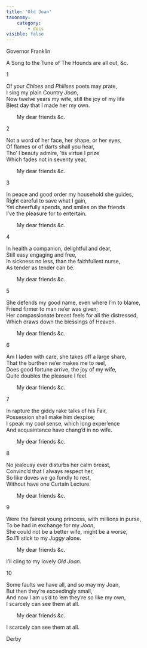 ```yaml
---
title: 'Old Joan'
taxonomy:
    category:
        - docs
visible: false
---
```


<div class="author">Governor Franklin</div>

<span class="title">A Song to the Tune of The Hounds are all out, &c.</span>

1

Of your *Chloes* and *Philises* poets may prate,  
I sing my plain Country *Joan*,  
Now twelve years my wife, still the joy of my life  
Blest day that I made her my own.  

&emsp;&emsp;My dear friends &c.

2

Not a word of her face, her shape, or her eyes,  
Of flames or of darts shall you hear,  
Tho’ I beauty admire, ’tis virtue I prize  
Which fades not in seventy year,  

&emsp;&emsp;My dear friends &c.

3

In peace and good order my household she guides,  
Right careful to save what I gain,  
Yet cheerfully spends, and smiles on the friends  
I’ve the pleasure for to entertain.  

&emsp;&emsp;My dear friends &c.

4

In health a companion, delightful and dear,  
Still easy engaging and free,  
In sickness no less, than the faithfullest nurse,  
As tender as tender can be.  

&emsp;&emsp;My dear friends &c.

5

She defends my good name, even where I’m to blame,  
Friend firmer to man ne’er was given;  
Her compassionate breast feels for all the distressed,  
Which draws down the blessings of Heaven.  

&emsp;&emsp;My dear friends &c.

6

Am I laden with care, she takes off a large share,  
That the burthen ne’er makes me to reel,  
Does good fortune arrive, the joy of my wife,  
Quite doubles the pleasure I feel.  

&emsp;&emsp;My dear friends &c.

7  

In rapture the giddy rake talks of his Fair,  
Possession shall make him despise;  
I speak my cool sense, which long exper’ence  
And acquaintance have chang’d in no wife.  

&emsp;&emsp;My dear friends &c.

8

No jealousy ever disturbs her calm breast,  
Convinc’d that I always respect her,  
So like doves we go fondly to rest,  
Without have one Curtain Lecture.  

&emsp;&emsp;My dear friends &c.

9

Were the fairest young princess, with millions in purse,  
To be had in exchange for my *Joan*,  
She could not be a better wife, might be a worse,  
So I’ll stick to my *Juggy* alone.  

&emsp;&emsp;My dear friends &c.  

I’ll cling to my lovely *Old Joan*.

10

Some faults we have all, and so may my Joan,  
But then they’re exceedingly small,  
And now I am us’d to ’em they’re so like my own,  
I scarcely can see them at all.  

&emsp;&emsp;My dear friends &c.  

I scarcely can see them at all.

Derby

